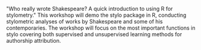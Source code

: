 
"Who really wrote Shakespeare? A quick introduction to using R for stylometry."
This workshop will demo the stylo package in R, conducting stylometric analyses of works by Shakespeare and some of his contemporaries. The workshop will focus on the most important functions in stylo covering both supervised and unsupervised learning methods for authorship attribution.
